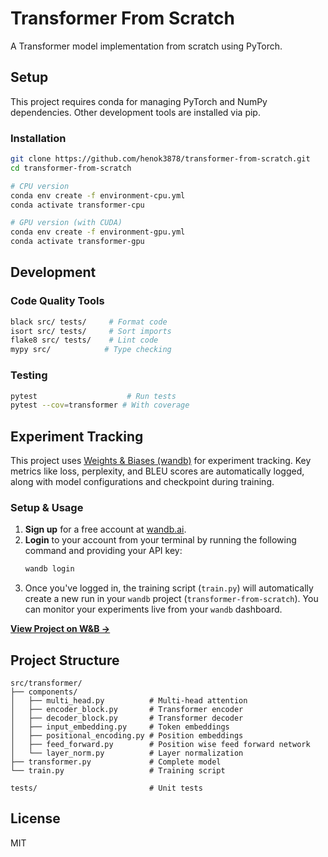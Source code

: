 # Transformer From Scratch

A Transformer model implementation from scratch using PyTorch.

## Setup

This project requires conda for managing PyTorch and NumPy dependencies. Other development tools are installed via pip.

### Installation

```bash
git clone https://github.com/henok3878/transformer-from-scratch.git
cd transformer-from-scratch

# CPU version
conda env create -f environment-cpu.yml
conda activate transformer-cpu

# GPU version (with CUDA)
conda env create -f environment-gpu.yml  
conda activate transformer-gpu
```

## Development

### Code Quality Tools

```bash
black src/ tests/     # Format code
isort src/ tests/     # Sort imports  
flake8 src/ tests/    # Lint code
mypy src/            # Type checking
```

### Testing

```bash
pytest                    # Run tests
pytest --cov=transformer # With coverage
```

## Experiment Tracking

This project uses [Weights & Biases (wandb)](https://wandb.ai/) for experiment tracking. Key metrics like loss, perplexity, and BLEU scores are automatically logged, along with model configurations and checkpoint during training.

### Setup & Usage

1.  **Sign up** for a free account at [wandb.ai](https://wandb.ai).
2.  **Login** to your account from your terminal by running the following command and providing your API key:
    ```bash
    wandb login
    ```
3. Once you've logged in, the training script (`train.py`) will automatically create a new run in your `wandb` project (`transformer-from-scratch`). You can monitor your experiments live from your `wandb` dashboard.

[**View Project on W&B &rarr;**](https://wandb.ai/henokwondimu/transformer-from-scratch)

## Project Structure

```
src/transformer/
├── components/
│   ├── multi_head.py          # Multi-head attention
│   ├── encoder_block.py       # Transformer encoder
│   ├── decoder_block.py       # Transformer decoder
│   ├── input_embedding.py     # Token embeddings
│   ├── positional_encoding.py # Position embeddings
│   ├── feed_forward.py        # Position wise feed forward network
│   └── layer_norm.py          # Layer normalization
├── transformer.py             # Complete model
└── train.py                   # Training script

tests/                         # Unit tests
```

## License

MIT
